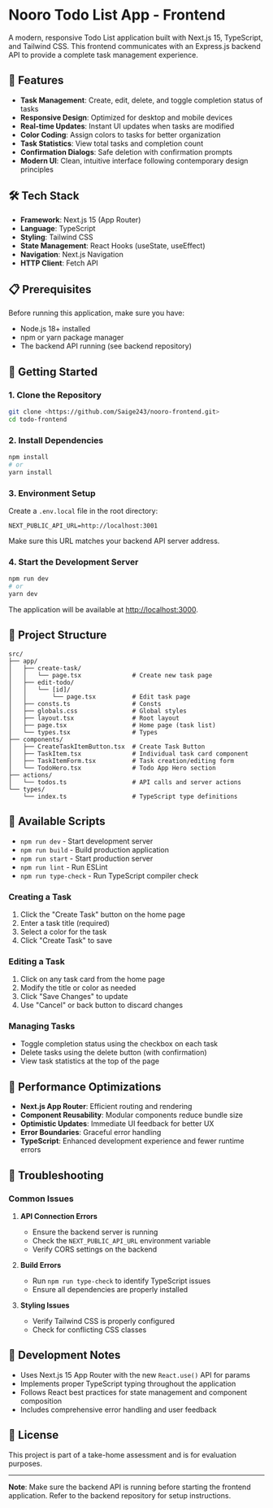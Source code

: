 # Nooro Todo List App - Frontend

A modern, responsive Todo List application built with Next.js 15, TypeScript, and Tailwind CSS. This frontend communicates with an Express.js backend API to provide a complete task management experience.

## 🚀 Features

- **Task Management**: Create, edit, delete, and toggle completion status of tasks
- **Responsive Design**: Optimized for desktop and mobile devices
- **Real-time Updates**: Instant UI updates when tasks are modified
- **Color Coding**: Assign colors to tasks for better organization
- **Task Statistics**: View total tasks and completion count
- **Confirmation Dialogs**: Safe deletion with confirmation prompts
- **Modern UI**: Clean, intuitive interface following contemporary design principles

## 🛠️ Tech Stack

- **Framework**: Next.js 15 (App Router)
- **Language**: TypeScript
- **Styling**: Tailwind CSS
- **State Management**: React Hooks (useState, useEffect)
- **Navigation**: Next.js Navigation
- **HTTP Client**: Fetch API

## 📋 Prerequisites

Before running this application, make sure you have:

- Node.js 18+ installed
- npm or yarn package manager
- The backend API running (see backend repository)

## 🚀 Getting Started

### 1. Clone the Repository

```bash
git clone <https://github.com/Saige243/nooro-frontend.git>
cd todo-frontend
```

### 2. Install Dependencies

```bash
npm install
# or
yarn install
```

### 3. Environment Setup

Create a `.env.local` file in the root directory:

```env
NEXT_PUBLIC_API_URL=http://localhost:3001
```

Make sure this URL matches your backend API server address.

### 4. Start the Development Server

```bash
npm run dev
# or
yarn dev
```

The application will be available at [http://localhost:3000](http://localhost:3000).

## 📁 Project Structure

```
src/
├── app/
│   ├── create-task/
│   │   └── page.tsx              # Create new task page
│   ├── edit-todo/
│   │   └── [id]/
│   │       └── page.tsx          # Edit task page
│   ├── consts.ts                 # Consts
│   ├── globals.css               # Global styles
│   ├── layout.tsx                # Root layout
│   ├── page.tsx                  # Home page (task list)
│   └── types.tsx                 # Types
├── components/
│   ├── CreateTaskItemButton.tsx  # Create Task Button
│   ├── TaskItem.tsx              # Individual task card component
│   ├── TaskItemForm.tsx          # Task creation/editing form
│   └── TodoHero.tsx              # Todo App Hero section
├── actions/
│   └── todos.ts                  # API calls and server actions
└── types/
    └── index.ts                  # TypeScript type definitions
```

## 🔧 Available Scripts

- `npm run dev` - Start development server
- `npm run build` - Build production application
- `npm run start` - Start production server
- `npm run lint` - Run ESLint
- `npm run type-check` - Run TypeScript compiler check

### Creating a Task

1. Click the "Create Task" button on the home page
2. Enter a task title (required)
3. Select a color for the task
4. Click "Create Task" to save

### Editing a Task

1. Click on any task card from the home page
2. Modify the title or color as needed
3. Click "Save Changes" to update
4. Use "Cancel" or back button to discard changes

### Managing Tasks

- Toggle completion status using the checkbox on each task
- Delete tasks using the delete button (with confirmation)
- View task statistics at the top of the page

## 🎯 Performance Optimizations

- **Next.js App Router**: Efficient routing and rendering
- **Component Reusability**: Modular components reduce bundle size
- **Optimistic Updates**: Immediate UI feedback for better UX
- **Error Boundaries**: Graceful error handling
- **TypeScript**: Enhanced development experience and fewer runtime errors

## 🐛 Troubleshooting

### Common Issues

1. **API Connection Errors**

   - Ensure the backend server is running
   - Check the `NEXT_PUBLIC_API_URL` environment variable
   - Verify CORS settings on the backend

2. **Build Errors**

   - Run `npm run type-check` to identify TypeScript issues
   - Ensure all dependencies are properly installed

3. **Styling Issues**
   - Verify Tailwind CSS is properly configured
   - Check for conflicting CSS classes

## 📝 Development Notes

- Uses Next.js 15 App Router with the new `React.use()` API for params
- Implements proper TypeScript typing throughout the application
- Follows React best practices for state management and component composition
- Includes comprehensive error handling and user feedback

## 📄 License

This project is part of a take-home assessment and is for evaluation purposes.

---

**Note**: Make sure the backend API is running before starting the frontend application. Refer to the backend repository for setup instructions.
